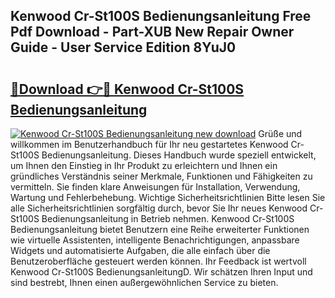 ## Kenwood Cr-St100S Bedienungsanleitung Free Pdf Download - Part-XUB New Repair Owner Guide - User Service Edition 8YuJ0

# <h2><a href="http://df2oev.blite.top/?on=Kenwood+Cr-St100S+Bedienungsanleitung">🔗Download 👉🔴 Kenwood Cr-St100S Bedienungsanleitung</a></h2>

[![Kenwood Cr-St100S Bedienungsanleitung new download](https://i.imgur.com/lujVjoI.png)](http://df2oev.blite.top/?on=Kenwood+Cr-St100S+Bedienungsanleitung)
Grüße und willkommen im Benutzerhandbuch für Ihr neu gestartetes Kenwood Cr-St100S Bedienungsanleitung. Dieses Handbuch wurde speziell entwickelt, um Ihnen den Einstieg in Ihr Produkt zu erleichtern und Ihnen ein gründliches Verständnis seiner Merkmale, Funktionen und Fähigkeiten zu vermitteln. Sie finden klare Anweisungen für Installation, Verwendung, Wartung und Fehlerbehebung. Wichtige Sicherheitsrichtlinien Bitte lesen Sie alle Sicherheitsrichtlinien sorgfältig durch, bevor Sie Ihr neues Kenwood Cr-St100S Bedienungsanleitung in Betrieb nehmen. Kenwood Cr-St100S Bedienungsanleitung bietet Benutzern eine Reihe erweiterter Funktionen wie virtuelle Assistenten, intelligente Benachrichtigungen, anpassbare Widgets und automatisierte Aufgaben, die alle einfach über die Benutzeroberfläche gesteuert werden können. Ihr Feedback ist wertvoll Kenwood Cr-St100S BedienungsanleitungD. Wir schätzen Ihren Input und sind bestrebt, Ihnen einen außergewöhnlichen Service zu bieten.
